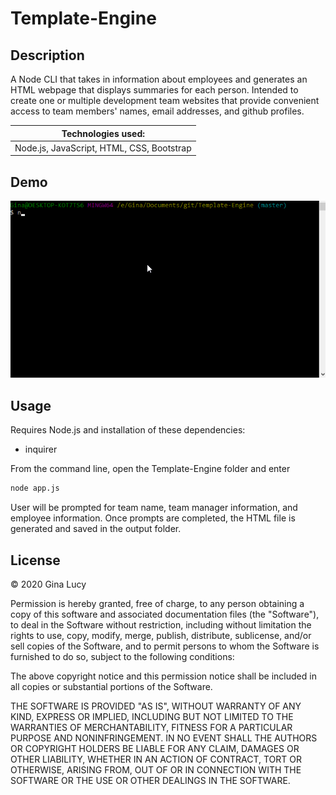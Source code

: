 # Template-Engine

## Description

A Node CLI that takes in information about employees and generates an HTML webpage that displays summaries for each person. Intended to create one or multiple development team websites that provide convenient access to team members' names, email addresses, and github profiles.

| Technologies used:                        |
| ----------------------------------------- |
| Node.js, JavaScript, HTML, CSS, Bootstrap |

## Demo

![Template Engine Demo](/screenshots/TemplateEngine-demo.gif)

## Usage

Requires Node.js and installation of these dependencies:

- inquirer

From the command line, open the Template-Engine folder and enter

```sh
node app.js
```

User will be prompted for team name, team manager information, and employee information. Once prompts are completed, the HTML file is generated and saved in the output folder.

## License

&copy; 2020 Gina Lucy

Permission is hereby granted, free of charge, to any person obtaining a copy of this software and associated documentation files (the "Software"), to deal in the Software without restriction, including without limitation the rights to use, copy, modify, merge, publish, distribute, sublicense, and/or sell copies of the Software, and to permit persons to whom the Software is furnished to do so, subject to the following conditions:

The above copyright notice and this permission notice shall be included in all copies or substantial portions of the Software.

THE SOFTWARE IS PROVIDED "AS IS", WITHOUT WARRANTY OF ANY KIND, EXPRESS OR IMPLIED, INCLUDING BUT NOT LIMITED TO THE WARRANTIES OF MERCHANTABILITY, FITNESS FOR A PARTICULAR PURPOSE AND NONINFRINGEMENT. IN NO EVENT SHALL THE AUTHORS OR COPYRIGHT HOLDERS BE LIABLE FOR ANY CLAIM, DAMAGES OR OTHER LIABILITY, WHETHER IN AN ACTION OF CONTRACT, TORT OR OTHERWISE, ARISING FROM, OUT OF OR IN CONNECTION WITH THE SOFTWARE OR THE USE OR OTHER DEALINGS IN THE SOFTWARE.
